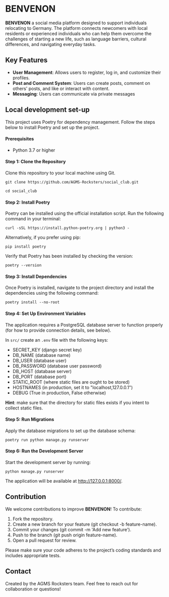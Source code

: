 # BENVENON


**BENVENON** a social media platform designed to support individuals relocating to Germany. The platform connects newcomers with local residents or experienced individuals who can help them overcome the challenges of starting a new life, such as language barriers, cultural differences, and navigating everyday tasks.

## Key Features

- **User Management**: Allows users to register, log in, and customize their profiles.
- **Post and Comment System**: Users can create posts, comment on others' posts, and like or interact with content.
- **Messaging**: Users can communicate via private messages



## Local development set-up

This project uses Poetry for dependency management. Follow the steps below to install Poetry and set up the project.

#### Prerequisites

- Python 3.7 or higher

#### Step 1: Clone the Repository

Clone this repository to your local machine using Git.

`git clone https://github.com/AGMS-Rocksters/social_club.git`

`cd social_club`


#### Step 2: Install Poetry

Poetry can be installed using the official installation script. Run the following command in your terminal:

`curl -sSL https://install.python-poetry.org | python3 -`

Alternatively, if you prefer using pip:

`pip install poetry`

Verify that Poetry has been installed by checking the version:

`poetry --version`

#### Step 3: Install Dependencies

Once Poetry is installed, navigate to the project directory and install the dependencies using the following command:

`poetry install --no-root`

#### Step 4: Set Up Environment Variables

The application requires a PostgreSQL database server to function properly (for how to provide connection details, see below).

In `src/` create an `.env` file with the following keys:

- SECRET_KEY (django secret key)
- DB_NAME (database name)
- DB_USER (database user)
- DB_PASSWORD (database user password)
- DB_HOST (database server)
- DB_PORT (database port)
- STATIC_ROOT (where static files are ought to be stored)
- HOSTNAMES (in production, set it to "localhost,127.0.0.1")
- DEBUG (True in production, False otherwise)

**Hint**: make sure that the directory for static files exists if you intent to collect static files.

#### Step 5: Run Migrations

Apply the database migrations to set up the database schema:

`poetry run python manage.py runserver`

#### Step 6: Run the Development Server

Start the development server by running:

`python manage.py runserver`

The application will be available at http://127.0.0.1:8000/.


## Contribution

We welcome contributions to improve **BENVENON**! To contribute:

1. Fork the repository.
2. Create a new branch for your feature (git checkout -b feature-name).
3. Commit your changes (git commit -m 'Add new feature').
4. Push to the branch (git push origin feature-name).
5. Open a pull request for review.

Please make sure your code adheres to the project’s coding standards and includes appropriate tests.


## Contact

Created by the AGMS Rocksters team. Feel free to reach out for collaboration or questions!